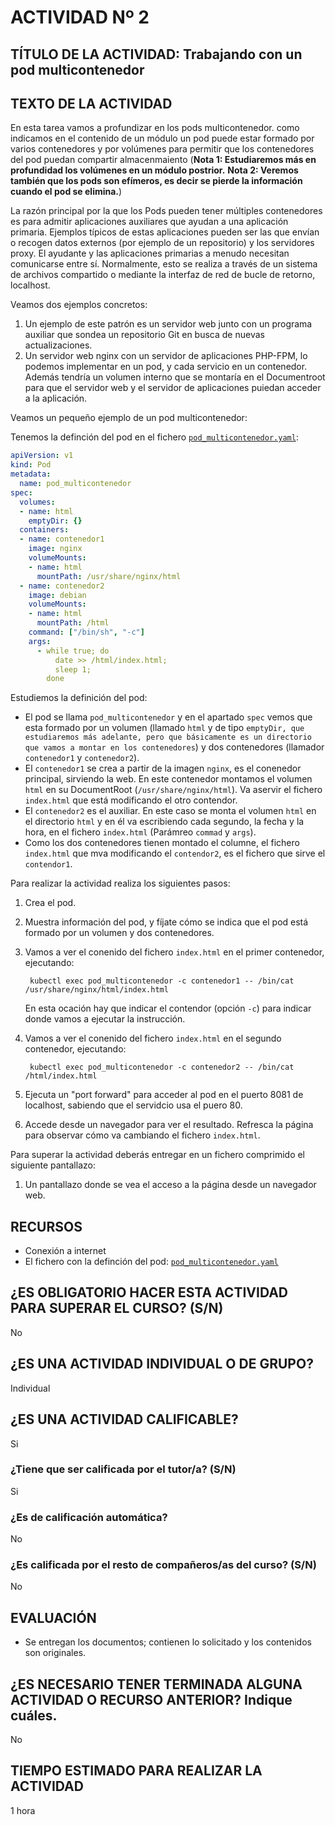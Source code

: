 # ACTIVIDAD Nº 2

## TÍTULO DE LA ACTIVIDAD: Trabajando con un pod multicontenedor

## TEXTO DE LA ACTIVIDAD

En esta tarea vamos a profundizar en los pods multicontenedor. como indicamos en el contenido de un módulo un pod puede estar formado por varios contenedores y por volúmenes para permitir que los contenedores del pod puedan compartir almacenmaiento (**Nota 1: Estudiaremos más en profundidad los volúmenes en un módulo postrior.** **Nota 2: Veremos también que los pods son efímeros, es decir se pierde la información cuando el pod se elimina.**)

La razón principal por la que los Pods pueden tener múltiples contenedores es para admitir aplicaciones auxiliares que ayudan a una aplicación primaria. Ejemplos típicos de estas aplicaciones pueden ser las que envían o recogen datos externos (por ejemplo de un repositorio) y los servidores proxy. El ayudante y las aplicaciones primarias a menudo necesitan comunicarse entre sí. Normalmente, esto se realiza a través de un sistema de archivos compartido o mediante la interfaz de red de bucle de retorno, localhost.

Veamos dos ejemplos concretos:

1. Un ejemplo de este patrón es un servidor web junto con un programa auxiliar que sondea un repositorio Git en busca de nuevas actualizaciones.
2. Un  servidor  web  nginx  con  un  servidor  de aplicaciones  PHP-FPM,  lo  podemos  implementar  en un pod, y cada servicio en un contenedor. Además tendría un volumen interno que se montaría en el Documentroot para que el servidor web y el servidor de aplicaciones puiedan acceder a la aplicación.

Veamos un pequeño ejemplo de un pod multicontenedor:

Tenemos la definción del pod en el fichero [`pod_multicontenedor.yaml`](pod_multicontenedor.yaml):

```yaml
apiVersion: v1
kind: Pod
metadata:
  name: pod_multicontenedor
spec:
  volumes:
  - name: html
    emptyDir: {}
  containers:
  - name: contenedor1
    image: nginx
    volumeMounts:
    - name: html
      mountPath: /usr/share/nginx/html
  - name: contenedor2
    image: debian
    volumeMounts:
    - name: html
      mountPath: /html
    command: ["/bin/sh", "-c"]
    args:
      - while true; do
          date >> /html/index.html;
          sleep 1;
        done
```

Estudiemos la definición del pod:

* El pod se llama `pod_multicontenedor` y en el apartado `spec` vemos que esta formado por un volumen (llamado `html` y de tipo `emptyDir, que estudiaremos más adelante, pero que básicamente es un directorio que vamos a montar en los contenedores`) y dos contenedores (llamador `contenedor1` y `contenedor2`).
* El `contenedor1` se crea a partir de la imagen `nginx`, es el conenedor principal, sirviendo la web. En este contenedor montamos el volumen `html` en su DocumentRoot (`/usr/share/nginx/html`). Va aservir el fichero `index.html` que está modificando el otro contendor.
* El `contenedor2` es el auxiliar. En este caso se monta el volumen `html` en el directorio `html` y en él va escribiendo cada segundo, la fecha y la hora, en el fichero `index.html` (Parámreo `commad` y `args`). 
* Como los dos contenedores tienen montado el columne, el fichero `index.html` que mva modificando el `contendor2`, es el fichero que sirve el `contendor1`.

Para realizar la actividad realiza los siguientes pasos:

1. Crea el pod.
2. Muestra información del pod, y fíjate cómo se indica que el pod está formado por un volumen y dos contenedores.
3. Vamos a ver el conenido del fichero `index.html` en el primer contenedor, ejecutando:

        kubectl exec pod_multicontenedor -c contenedor1 -- /bin/cat /usr/share/nginx/html/index.html

    En esta ocación hay que indicar el contendor (opción `-c`) para indicar donde vamos a ejecutar la instrucción.
4. Vamos a ver el conenido del fichero `index.html` en el segundo contenedor, ejecutando:

        kubectl exec pod_multicontenedor -c contenedor2 -- /bin/cat /html/index.html
5. Ejecuta un "port forward" para acceder al pod en el puerto 8081 de localhost, sabiendo que el servidcio usa el puero 80.
6. Accede desde un navegador para ver el resultado. Refresca la página para observar cómo va cambiando el fichero `index.html`.

Para superar la actividad deberás entregar en un fichero comprimido el siguiente pantallazo:

1. Un pantallazo donde se vea el acceso a la página desde un navegador web.

## RECURSOS

* Conexión a internet
* El fichero con la definción del pod: [`pod_multicontenedor.yaml`](pod_multicontenedor.yaml)

## ¿ES OBLIGATORIO HACER ESTA ACTIVIDAD PARA SUPERAR EL CURSO? (S/N)

No

## ¿ES UNA ACTIVIDAD INDIVIDUAL O DE GRUPO?

Individual

## ¿ES UNA ACTIVIDAD CALIFICABLE?

Si

### ¿Tiene que ser calificada por el tutor/a? (S/N) 

Si

### ¿Es de calificación automática?

No

### ¿Es calificada por el resto de compañeros/as del curso? (S/N)

No

## EVALUACIÓN

* Se entregan los documentos; contienen lo solicitado y los contenidos son originales.

## ¿ES NECESARIO TENER TERMINADA ALGUNA ACTIVIDAD O RECURSO ANTERIOR? Indique cuáles.

No

## TIEMPO ESTIMADO PARA REALIZAR LA ACTIVIDAD

1 hora